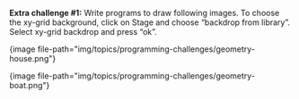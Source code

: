 **Extra challenge #1:** Write programs to draw following images. To choose the xy-grid background, click on Stage and choose “backdrop from library”. Select xy-grid backdrop and press “ok”.

{image file-path="img/topics/programming-challenges/geometry-house.png"}

{image file-path="img/topics/programming-challenges/geometry-boat.png"}
